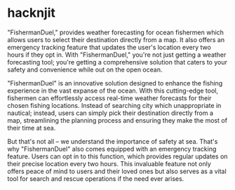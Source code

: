 # hacknjit

"FishermanDuel," provides weather forecasting for ocean fishermen which allows users to select their destination directly from a map. It also offers an emergency tracking feature that updates the user's location every two hours if they opt in. With "FishermanDuel," you're not just getting a weather forecasting tool; you're getting a comprehensive solution that caters to your safety and convenience while out on the open ocean.

"FishermanDuel" is an innovative solution designed to enhance the fishing experience in the vast expanse of the ocean. With this cutting-edge tool, fishermen can effortlessly access real-time weather forecasts for their chosen fishing locations. Instead of searching city which unappropriate in nautical; instead, users can simply pick their destination directly from a map, streamlining the planning process and ensuring they make the most of their time at sea.

But that's not all – we understand the importance of safety at sea. That's why "FishermanDuel" also comes equipped with an emergency tracking feature. Users can opt in to this function, which provides regular updates on their precise location every two hours. This invaluable feature not only offers peace of mind to users and their loved ones but also serves as a vital tool for search and rescue operations if the need ever arises. 
